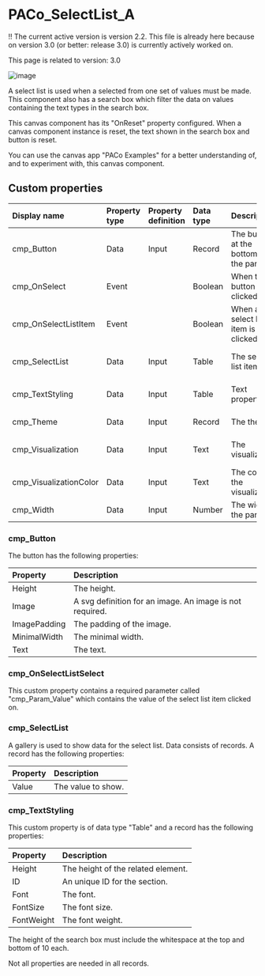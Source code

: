 # PACo_SelectList_A

!! The current active version is version 2.2. This file is already here because on version 3.0 (or better: release 3.0) is currently actively worked on.

This page is related to version: 3.0

![image](https://github.com/formsandflows/PACo/assets/35654198/8ee22ec2-5d31-4fc2-b996-287d5bc77b28)

A select list is used when a selected from one set of values must be made. This component also has a search box which filter the data on values containing the text types in the search box.

This canvas component has its "OnReset" property configured. When a canvas component instance is reset, the text shown in the search box and button is reset.

You can use the canvas app "PACo Examples" for a better understanding of, and to experiment with, this canvas component.

## Custom properties

| Display name | Property type | Property definition | Data type | Description | Memo
| :--- | :--- | :--- | :--- | :--- | :--- |
| cmp_Button | Data | Input | Record | The button at the bottom of the panel. | See the documention on bcmp_Btton below. |
| cmp_OnSelect | Event | | Boolean | When the button is clicked on. | |
| cmp_OnSelectListItem | Event | | Boolean | When a select list item is clicked on. | See the documention on cmp_OnSelectListItem below. |
| cmp_SelectList | Data | Input | Table | The select list items. | See the documention on cmp_SelectList below. |
| cmp_TextStyling | Data | Input | Table | Text properties. | See the documention on cmp_TextStyling below. |
| cmp_Theme | Data | Input | Record | The theme. | See the documention on theming. |
| cmp_Visualization | Data | Input | Text | The visualization. | See the documention of canvas component cmp_Visualization_A. |
| cmp_VisualizationColor | Data | Input | Text | The color of the visualization. | |
| cmp_Width | Data | Input | Number | The width of the panel. | |

### cmp_Button
The button has the following properties:

| Property | Description |
| :--- | :--- |
| Height | The height.|
| Image | A svg definition for an image. An image is not required. |
| ImagePadding | The padding of the image. |
| MinimalWidth | The minimal width. |
| Text | The text. |

### cmp_OnSelectListSelect
This custom property contains a required parameter called "cmp_Param_Value" which contains the value of the select list item clicked on.

### cmp_SelectList
A gallery is used to show data for the select list. Data consists of records. A record has the following properties:

| Property | Description |
| :--- | :--- |
| Value | The value to show. |

### cmp_TextStyling
This custom property is of data type "Table" and a record has the following properties:

| Property | Description |
| :--- | :--- |
| Height | The height of the related element. |
| ID | An unique ID for the section. |
| Font | The font. |
| FontSize | The font size. |
| FontWeight | The font weight. |

The height of the search box must include the whitespace at the top and bottom of 10 each.

Not all properties are needed in all records.
